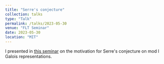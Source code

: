 ```yaml
---
title: "Serre's conjecture"
collection: talks
type: "Talk"
permalink: /talks/2023-05-30
venue: "FLT Seminar"
date: 2023-05-30
location: "MIT"
---
```


I presented in [this seminar](https://www.mit.edu/~NivenT/seminars/mf/) on the motivation for Serre's conjecture on mod l Galois representations.
